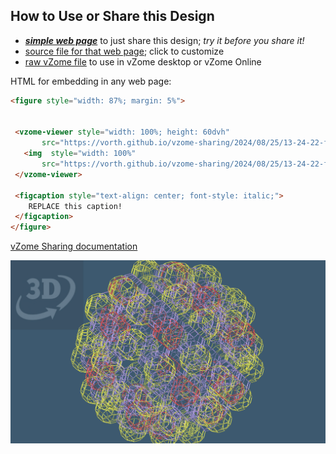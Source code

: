 
## How to Use or Share this Design

 - [***simple web page***](<https://vorth.github.io/vzome-sharing/2024/08/25/13-24-22-for-Jim-Hausman/>) to just share this design; *try it before you share it!*
 - [source file for that web page](<https://github.com/vorth/vzome-sharing/edit/main/2024/08/25/13-24-22-for-Jim-Hausman/index.md>); click to customize
 - [raw vZome file](<https://raw.githubusercontent.com/vorth/vzome-sharing/main/2024/08/25/13-24-22-for-Jim-Hausman/for-Jim-Hausman.vZome>) to use in vZome desktop or vZome Online
 
 HTML for embedding in any web page:
 ```html
<figure style="width: 87%; margin: 5%">
  
  
  <vzome-viewer style="width: 100%; height: 60dvh" 
        src="https://vorth.github.io/vzome-sharing/2024/08/25/13-24-22-for-Jim-Hausman/for-Jim-Hausman.vZome" >
    <img  style="width: 100%"
        src="https://vorth.github.io/vzome-sharing/2024/08/25/13-24-22-for-Jim-Hausman/for-Jim-Hausman.png" >
  </vzome-viewer>

  <figcaption style="text-align: center; font-style: italic;">
     REPLACE this caption!
  </figcaption>
</figure>

 ```

[vZome Sharing documentation](https://vzome.github.io/vzome/sharing.html#how-it-works)

![Image](<for-Jim-Hausman.png>)

